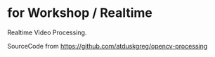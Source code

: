 # for Workshop / Realtime

Realtime Video Processing.

SourceCode from https://github.com/atduskgreg/opencv-processing


